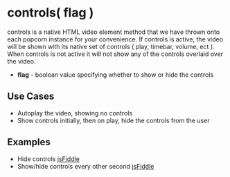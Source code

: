 controls( flag )
===============

controls is a native HTML video element method that we have thrown onto each popcorn instance for your convenience. If controls is active, the video will be shown with its native set of controls ( play, timebar, volume, ect ).  When controls is not active it will not show any of the controls overlaid over the video.

* **flag** - boolean value specifying whether to show or hide the controls

Use Cases
--------------

* Autoplay the video, showing no controls
* Show controls initially, then on play, hide the controls from the user

Examples
-------------

* Hide controls [jsFiddle]( http://jsfiddle.net/8zZ8s/ )
* Show/hide controls every other second [jsFiddle](http://jsfiddle.net/k2TTY/)
